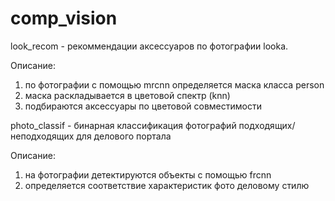 # comp_vision


look_recom - рекоммендации аксессуаров по фотографии lookа.

Описание:
1. по фотографии с помощью mrcnn определяется маска класса person 
2. маска раскладывается в цветовой спектр (knn)
3. подбираются аксессуары по цветовой совместимости


photo_classif - бинарная классификация фотографий подходящих/неподходящих для делового портала

Описание:
1. на фотографии детектируются объекты с помощью frcnn
2. определяется соответствие характеристик фото деловому стилю 
